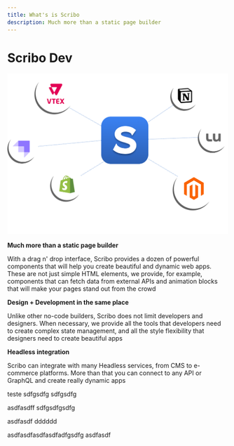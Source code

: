 ```yaml
---
title: What's is Scribo
description: Much more than a static page builder
---
```

# Scribo Dev

![Scribo Integration](assets/integration.png)

**Much more than a static page builder**

With a drag n' drop interface, Scribo provides a dozen of powerful components that will help you create beautiful and dynamic web apps. These are not just simple HTML elements, we provide, for example, components that can fetch data from external APIs and animation blocks that will make your pages stand out from the crowd

**Design + Development in the same place**

Unlike other no-code builders, Scribo does not limit developers and designers. When necessary, we provide all the tools that developers need to create complex state management, and all the style flexibility that designers need to create beautiful apps

**Headless integration**

Scribo can integrate with many Headless services, from CMS to e-commerce platforms. More than that you can connect to any API or GraphQL and create really dynamic apps

teste sdfgsdfg sdfgsdfg


asdfasdff
sdfgsdfgsdfg

asdfasdf
dddddd


asdfasdfasdfasdfadfgsdfg
asdfasdf
